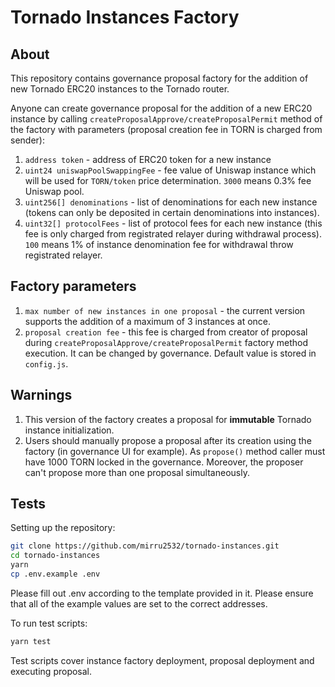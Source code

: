 # Tornado Instances Factory

## About

This repository contains governance proposal factory for the addition of new Tornado ERC20 instances to the Tornado router.

Anyone can create governance proposal for the addition of a new ERC20 instance by calling `createProposalApprove/createProposalPermit` method of the factory with parameters (proposal creation fee in TORN is charged from sender):

1. `address token` - address of ERC20 token for a new instance
2. `uint24 uniswapPoolSwappingFee` - fee value of Uniswap instance which will be used for `TORN/token` price determination. `3000` means 0.3% fee Uniswap pool.
3. `uint256[] denominations` - list of denominations for each new instance (tokens can only be deposited in certain denominations into instances).
4. `uint32[] protocolFees` - list of protocol fees for each new instance (this fee is only charged from registrated relayer during withdrawal process). `100` means 1% of instance denomination fee for withdrawal throw registrated relayer.

## Factory parameters

1. `max number of new instances in one proposal` - the current version supports the addition of a maximum of 3 instances at once.
2. `proposal creation fee` - this fee is charged from creator of proposal during `createProposalApprove/createProposalPermit` factory method execution. It can be changed by governance. Default value is stored in `config.js`.

## Warnings

1. This version of the factory creates a proposal for **immutable** Tornado instance initialization.
2. Users should manually propose a proposal after its creation using the factory (in governance UI for example). As `propose()` method caller must have 1000 TORN locked in the governance. Moreover, the proposer can't propose more than one proposal simultaneously.

## Tests

Setting up the repository:

```bash
git clone https://github.com/mirru2532/tornado-instances.git
cd tornado-instances
yarn
cp .env.example .env
```

Please fill out .env according to the template provided in it. Please ensure that all of the example values are set to the correct addresses.

To run test scripts:

```bash
yarn test
```

Test scripts cover instance factory deployment, proposal deployment and executing proposal.
